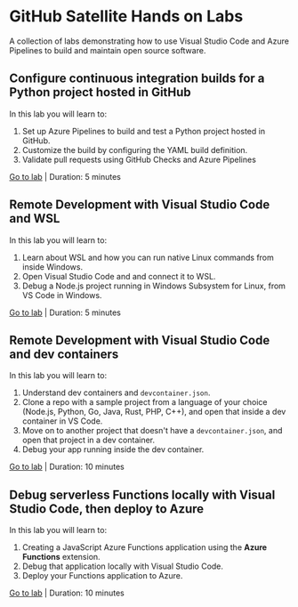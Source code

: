 GitHub Satellite Hands on Labs
==============================

A collection of labs demonstrating how to use Visual Studio Code and Azure Pipelines to build and maintain open source software.

Configure continuous integration builds for a Python project hosted in GitHub
-----------------------------------------------------------------------------

In this lab you will learn to:

1. Set up Azure Pipelines to build and test a Python project hosted in GitHub.
2. Customize the build by configuring the YAML build definition.
3. Validate pull requests using GitHub Checks and Azure Pipelines

[Go to lab](1-azure-pipelines-python/README.md) | Duration: 5 minutes


Remote Development with Visual Studio Code and WSL
-----------------------------------------------------

In this lab you will learn to:

1. Learn about WSL and how you can run native Linux commands from inside Windows.
2. Open Visual Studio Code and and connect it to WSL.
3. Debug a Node.js project running in Windows Subsystem for Linux, from VS Code in Windows.

[Go to lab](2-vscode-remote-wsl/README.md) | Duration: 5 minutes


Remote Development with Visual Studio Code and dev containers
-----------------------------------------------------

In this lab you will learn to:

1. Understand dev containers and `devcontainer.json`.
2. Clone a repo with a sample project from a language of your choice (Node.js, Python, Go, Java, Rust, PHP, C++), and open that inside a dev container in VS Code.
3. Move on to another project that doesn't have a `devcontainer.json`, and open that project in a dev container.
4. Debug your app running inside the dev container.

[Go to lab](3-vscode-remote-container/README.md) | Duration: 10 minutes


Debug serverless Functions locally with Visual Studio Code, then deploy to Azure
---

In this lab you will learn to:

1. Creating a JavaScript Azure Functions application using the **Azure Functions** extension.
2. Debug that application locally with Visual Studio Code.
3. Deploy your Functions application to Azure.

[Go to lab](4-azure-functions/README.md) | Duration: 10 minutes